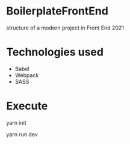 # BoilerplateFrontEnd

structure of a modern project in Front End 2021

# Technologies used

- Babel
- Webpack
- SASS

# Execute

yarn init

yarn run dev
